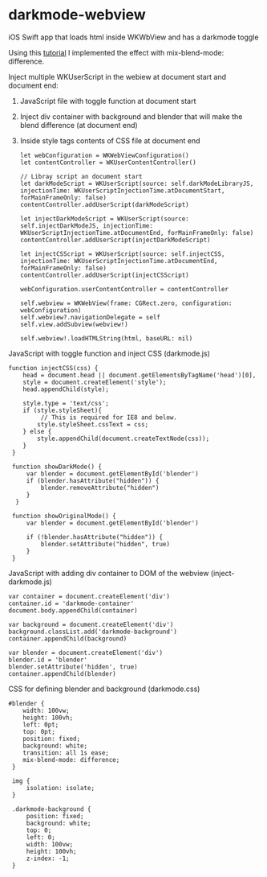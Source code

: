 # darkmode-webview
iOS Swift app that loads html inside WKWbView and has a darkmode toggle

Using this [tutorial][1] I implemented the effect with mix-blend-mode: difference.

  [1]: https://dev.to/wgao19/night-mode-with-mix-blend-mode-difference-23lm

Inject multiple WKUserScript in the webiew at document start and document end:

 1. JavaScript file with toggle function at document start
 2. Inject div container with background and blender that will make the blend difference (at document end)
 3. Inside style tags contents of CSS file at document end 

        let webConfiguration = WKWebViewConfiguration()
        let contentController = WKUserContentController()
        
        // Libray script an document start
        let darkModeScript = WKUserScript(source: self.darkModeLibraryJS, injectionTime: WKUserScriptInjectionTime.atDocumentStart, forMainFrameOnly: false)
        contentController.addUserScript(darkModeScript)
        
        let injectDarkModeScript = WKUserScript(source: self.injectDarkModeJS, injectionTime: WKUserScriptInjectionTime.atDocumentEnd, forMainFrameOnly: false)
        contentController.addUserScript(injectDarkModeScript)
        
        let injectCSScript = WKUserScript(source: self.injectCSS, injectionTime: WKUserScriptInjectionTime.atDocumentEnd, forMainFrameOnly: false)
        contentController.addUserScript(injectCSScript)
        
        webConfiguration.userContentController = contentController
        
        self.webview = WKWebView(frame: CGRect.zero, configuration: webConfiguration)
        self.webview?.navigationDelegate = self
        self.view.addSubview(webview!)
        
        self.webview!.loadHTMLString(html, baseURL: nil)


JavaScript with toggle function and inject CSS (darkmode.js)

    function injectCSS(css) {
        head = document.head || document.getElementsByTagName('head')[0],
        style = document.createElement('style');
        head.appendChild(style);
    
        style.type = 'text/css';
        if (style.styleSheet){
             // This is required for IE8 and below.
            style.styleSheet.cssText = css;
        } else {
            style.appendChild(document.createTextNode(css));
        }
     }

     function showDarkMode() {
         var blender = document.getElementById('blender')
         if (blender.hasAttribute("hidden")) {
             blender.removeAttribute("hidden")
         }
      }

     function showOriginalMode() {
         var blender = document.getElementById('blender')
    
         if (!blender.hasAttribute("hidden")) {
             blender.setAttribute("hidden", true)
         }
     }

JavaScript with adding div container to DOM of the webview (inject-darkmode.js)

    var container = document.createElement('div')
    container.id = 'darkmode-container'
    document.body.appendChild(container)

    var background = document.createElement('div')
    background.classList.add('darkmode-background')
    container.appendChild(background)

    var blender = document.createElement('div')
    blender.id = 'blender'
    blender.setAttribute('hidden', true)
    container.appendChild(blender)

CSS for defining blender and background (darkmode.css)

    #blender {
        width: 100vw;
        height: 100vh;
        left: 0pt;
        top: 0pt;
        position: fixed;
        background: white;
        transition: all 1s ease;
        mix-blend-mode: difference;
     }

     img {
         isolation: isolate;
     }

     .darkmode-background {
         position: fixed;
         background: white;
         top: 0;
         left: 0;
         width: 100vw;
         height: 100vh;
         z-index: -1;
     }
